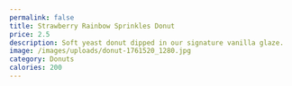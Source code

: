 ```yaml
---
permalink: false
title: Strawberry Rainbow Sprinkles Donut
price: 2.5
description: Soft yeast donut dipped in our signature vanilla glaze.
image: /images/uploads/donut-1761520_1280.jpg
category: Donuts
calories: 200
---
```


